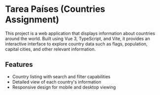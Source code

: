 # Tarea Países (Countries Assignment)

This project is a web application that displays information about countries around the world. Built using Vue 3, TypeScript, and Vite, it provides an interactive interface to explore country data such as flags, population, capital cities, and other relevant information.

## Features

- Country listing with search and filter capabilities
- Detailed view of each country's information
- Responsive design for mobile and desktop viewing

